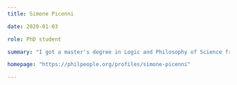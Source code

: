 ```yaml
---
title: Simone Picenni

date: 2020-01-03

role: PhD student

summary: "I got a master's degree in Logic and Philosophy of Science from the University of Florence. While there, I have also spent a semester at the MCMP in  Munich. My focus is on formal semantics, semantic paradoxes, theories of truth. I am also interested in proof theory, lambda-calculus, combinatory logic and automatic theorem proving (HOL Light)."

homepage: "https://philpeople.org/profiles/simone-picenni"

---
```

